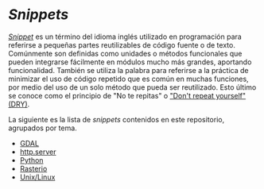 # _Snippets_
_[Snippet](https://es.wikipedia.org/wiki/Snippet)_ es un término del idioma inglés utilizado en programación para referirse a pequeñas partes reutilizables de código fuente o de texto. Comúnmente son definidas como unidades o métodos funcionales que pueden integrarse fácilmente en módulos mucho más grandes, aportando funcionalidad. También se utiliza la palabra para referirse a la práctica de minimizar el uso de código repetido que es común en muchas funciones, por medio del uso de un solo método que pueda ser reutilizado. Esto último se conoce como el principio de "No te repitas" o ["Don't repeat yourself" (DRY)](https://en.wikipedia.org/wiki/Don%27t_repeat_yourself).

La siguiente es la lista de _snippets_ contenidos en este repositorio, agrupados por tema.

* [GDAL](https://github.com/mfvargas/snippets/blob/master/gdal/README.md)
* [http.server](https://github.com/mfvargas/snippets/blob/master/http.server/README.md)
* [Python](https://github.com/mfvargas/snippets/blob/master/python/README.md)
* [Rasterio](https://github.com/mfvargas/snippets/blob/master/rasterio/README.md)
* [Unix/Linux](https://github.com/mfvargas/snippets/blob/master/unix-linux/README.md)
